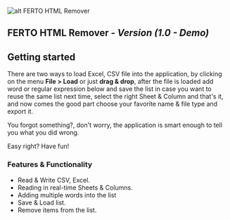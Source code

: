 ![alt FERTO HTML Remover](https://dl.dropbox.com/s/i261abdolwh48br/Ferto-icon.png?dl=0)
## FERTO HTML Remover - *Version (1.0 - Demo)*


## Getting started
There are two ways to load Excel, CSV file into the application, by clicking on the menu **File > Load** or just **drag & drop**,
after the file is loaded add word or regular expression below and save the list in case you want to reuse the same list next time, select the right Sheet & Column and that's it, and now comes the good part choose your favorite name & file type and export it.

You forgot something?, don't worry, the application is smart enough to tell you what you did wrong.

Easy right? Have fun!

### Features & Functionality
* Read & Write CSV, Excel.
* Reading in real-time Sheets & Columns.
* Adding multiple words into the list
* Save & Load list.
* Remove items from the list.
